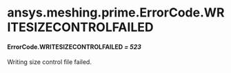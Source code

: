 <a id="ansys-meshing-prime-errorcode-writesizecontrolfailed"></a>

# ansys.meshing.prime.ErrorCode.WRITESIZECONTROLFAILED

<a id="ansys.meshing.prime.ErrorCode.WRITESIZECONTROLFAILED"></a>

#### ErrorCode.WRITESIZECONTROLFAILED *= 523*

Writing size control file failed.

<!-- !! processed by numpydoc !! -->
